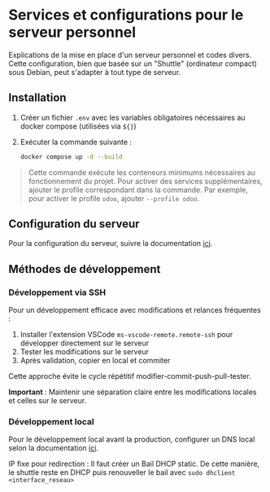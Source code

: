 # Services et configurations pour le serveur personnel

Explications de la mise en place d'un serveur personnel et codes divers. Cette configuration, bien que basée sur un "Shuttle" (ordinateur compact) sous Debian, peut s'adapter à tout type de serveur.

## Installation

1. Créer un fichier `.env` avec les variables obligatoires nécessaires au docker compose (utilisées via `${}`)
2. Exécuter la commande suivante :

   ```bash
   docker compose up -d --build
   ```

> Cette commande exécute les conteneurs minimums nécessaires au fonctionnement du projet. Pour activer des services supplémentaires, ajouter le profile correspondant dans la commande. Par exemple, pour activer le profile `odoo`, ajouter `--profile odoo`.

## Configuration du serveur

Pour la configuration du serveur, suivre la documentation [ici](./docs/server-setup.md).

## Méthodes de développement

### Développement via SSH

Pour un développement efficace avec modifications et relances fréquentes :

1. Installer l'extension VSCode `ms-vscode-remote.remote-ssh` pour développer directement sur le serveur
2. Tester les modifications sur le serveur
3. Après validation, copier en local et commiter

Cette approche évite le cycle répétitif modifier-commit-push-pull-tester.

**Important** : Maintenir une séparation claire entre les modifications locales et celles sur le serveur.

### Développement local

Pour le développement local avant la production, configurer un DNS local selon la documentation [ici](./docs/dnsmasq.md#configuration-du-dns).

IP fixe pour redirection : Il faut créer un Bail DHCP static. De cette manière, le shuttle reste en DHCP puis renouveller le bail avec `sudo dhclient <interface_reseau>`
